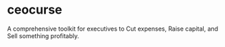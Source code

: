 # ceocurse
A comprehensive toolkit for executives to Cut expenses, Raise capital, and Sell something profitably.
